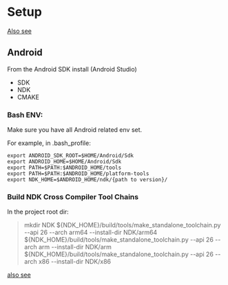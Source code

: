 # Setup

[Also see](https://medium.com/@marekkotewicz/building-a-mobile-app-in-rust-and-react-native-part-1-project-setup-b8dbcf3f539f)

## Android

From the Android SDK install (Android Studio)

- SDK
- NDK
- CMAKE

### Bash ENV:

Make sure you have all Android related env set.

For example, in .bash_profile:

```
export ANDROID_SDK_ROOT=$HOME/Android/Sdk
export ANDROID_HOME=$HOME/Android/Sdk
export PATH=$PATH:$ANDROID_HOME/tools
export PATH=$PATH:$ANDROID_HOME/platform-tools
export NDK_HOME=$ANDROID_HOME/ndk/{path to version}/
```

### Build NDK Cross Compiler Tool Chains

In the project root dir:

> mkdir NDK
> ${NDK_HOME}/build/tools/make_standalone_toolchain.py --api 26 --arch arm64 --install-dir NDK/arm64
> ${NDK_HOME}/build/tools/make_standalone_toolchain.py --api 26 --arch arm --install-dir NDK/arm
> ${NDK_HOME}/build/tools/make_standalone_toolchain.py --api 26 --arch x86 --install-dir NDK/x86

[also see](https://mozilla.github.io/firefox-browser-architecture/experiments/2017-09-21-rust-on-android.html)
